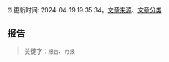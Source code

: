:alarm_clock: 更新时间: 2024-04-19 19:35:34。[文章来源](/README.md)、[文章分类](/TAGS.md)

## 报告


> 关键字：`报告`、`月报`



